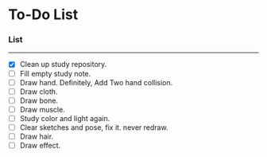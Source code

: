 # To-Do List
### List
---
- [x] Clean up study repository.
- [ ] Fill empty study note.
- [ ] Draw hand. Definitely, Add Two hand collision.
- [ ] Draw cloth.
- [ ] Draw bone.
- [ ] Draw muscle.
- [ ] Study color and light again.
- [ ] Clear sketches and pose, fix it. never redraw.
- [ ] Draw hair.
- [ ] Draw effect.